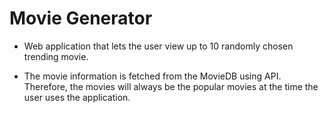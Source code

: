 # Movie Generator


- Web application that lets the user view up to 10 randomly chosen trending movie.

- The movie information is fetched from the MovieDB using API. Therefore, the movies will always be the popular movies at the time the user uses the application.


